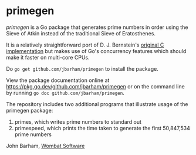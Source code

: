 # primegen

*primegen* is a Go package that generates prime numbers in order using the Sieve
of Atkin instead of the traditional Sieve of Eratosthenes.

It is a relatively straightforward port of D. J. Bernstein's
[original C implementation](http://cr.yp.to/primegen.html) but makes use of
Go's concurrency features which should make it faster on multi-core CPUs.

Do `go get github.com/jbarham/primegen` to install the package.

View the package documentation online at
https://pkg.go.dev/github.com/jbarham/primegen
or on the command line by running `go doc github.com/jbarham/primegen`.

The repository includes two additional programs that illustrate usage of the
primegen package:

1. primes, which writes prime numbers to standard out
2. primespeed, which prints the time taken to generate the first 50,847,534
   prime numbers

John Barham, [Wombat Software](https://www.wombatsoftware.com/)
